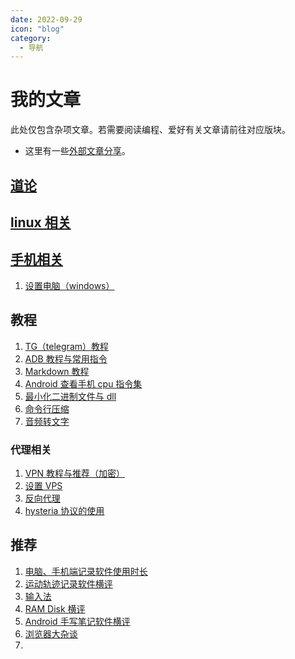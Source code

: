 ```yaml
---
date: 2022-09-29
icon: "blog"
category:
  - 导航
---
```


# 我的文章

此处仅包含杂项文章。若需要阅读编程、爱好有关文章请前往对应版块。

- 这里有一些[外部文章分享](./external.md)。

## [道论](./worldview.md)

## [linux 相关](./linux/index.md)

## [手机相关](./mobile/index.md)

1. [设置电脑（windows）](./computer_setting.md)

## 教程

1. [TG（telegram）教程](./telegram.md)
2. [ADB 教程与常用指令](./adb.md)
3. [Markdown 教程](./markdown.md)
4. [Android 查看手机 cpu 指令集](./Android_ISA.md)
5. [最小化二进制文件与 dll](./minimize_exe.md)
6. [命令行压缩](./cli_compress.md)
7. [音频转文字](./voice2text.md)

### 代理相关

1. [VPN 教程与推荐（加密）](./vpn.md)
2. [设置 VPS](./vps.md)
3. [反向代理](./reverse_proxy.md)
4. [hysteria 协议的使用](./hysteria.md)

## 推荐

1. [电脑、手机端记录软件使用时长](./time_record.md)
2. [运动轨迹记录软件横评](./track_record.md)
3. [输入法](./input_method.md)
4. [RAM Disk 横评](./ramdisk.md)
5. [Android 手写笔记软件横评](./note.md)
6. [浏览器大杂谈](./browser.md)
7. <!-- 7. [Potplayer 设置](./potplayer_setting.md) -->
